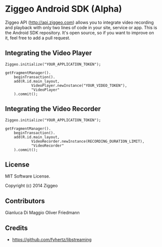 Ziggeo Android SDK (Alpha)
==========================

Ziggeo API (http://api.ziggeo.com) allows you to integrate video recording and playback with only
two lines of code in your site, service or app. This is the Android SDK repository. It's open source,
so if you want to improve on it, feel free to add a pull request.


## Integrating the Video Player

```
Ziggeo.initialize("YOUR_APPLICATION_TOKEN");

getFragmentManager().
	beginTransaction().
	add(R.id.main_layout,
			VideoPlayer.newInstance("YOUR_VIDEO_TOKEN"),
			"VideoPlayer"
	).commit();
```


## Integrating the Video Recorder

```
Ziggeo.initialize("YOUR_APPLICATION_TOKEN");

getFragmentManager().
	beginTransaction().
	add(R.id.main_layout,
			VideoRecorder.newInstance(RECORDING_DURATION_LIMIT),
			"VideoRecorder"
	).commit();
```


## License
MIT Software License.

Copyright (c) 2014 Ziggeo


## Contributors
Gianluca Di Maggio
Oliver Friedmann


## Credits
- https://github.com/fyhertz/libstreaming
